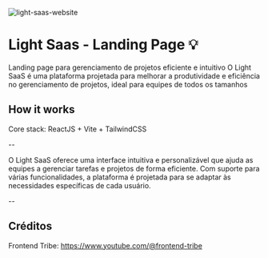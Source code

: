 ![light-saas-website](https://github.com/user-attachments/assets/ed83fd17-a8ec-483b-b527-95a393ed9445)

# Light Saas - Landing Page 💡

Landing page para gerenciamento de projetos eficiente e intuitivo
O Light SaaS é uma plataforma projetada para melhorar a produtividade e eficiência no gerenciamento de projetos, ideal para equipes de todos os tamanhos

## How it works

Core stack: ReactJS + Vite + TailwindCSS

--

O Light SaaS oferece uma interface intuitiva e personalizável que ajuda as equipes a gerenciar tarefas e projetos de forma eficiente. Com suporte para várias funcionalidades, a plataforma é projetada para se adaptar às necessidades específicas de cada usuário.

--

## Créditos

Frontend Tribe:
https://www.youtube.com/@frontend-tribe
